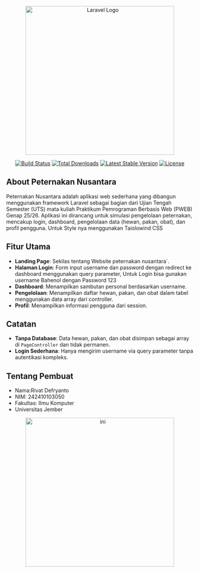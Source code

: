 <p align="center"><a href="https://laravel.com" target="_blank"><img src="https://raw.githubusercontent.com/laravel/art/master/logo-lockup/5%20SVG/2%20CMYK/1%20Full%20Color/laravel-logolockup-cmyk-red.svg" width="400" alt="Laravel Logo"></a></p>

<p align="center">
<a href="https://github.com/laravel/framework/actions"><img src="https://github.com/laravel/framework/workflows/tests/badge.svg" alt="Build Status"></a>
<a href="https://packagist.org/packages/laravel/framework"><img src="https://img.shields.io/packagist/dt/laravel/framework" alt="Total Downloads"></a>
<a href="https://packagist.org/packages/laravel/framework"><img src="https://img.shields.io/packagist/v/laravel/framework" alt="Latest Stable Version"></a>
<a href="https://packagist.org/packages/laravel/framework"><img src="https://img.shields.io/packagist/l/laravel/framework" alt="License"></a>
</p>

## About Peternakan Nusantara

Peternakan Nusantara adalah aplikasi web sederhana yang dibangun menggunakan framework Laravel sebagai bagian dari Ujian Tengah Semester (UTS) mata kuliah Praktikum Pemrograman Berbasis Web (PWEB) Genap 25/26. Aplikasi ini dirancang untuk simulasi pengelolaan peternakan, mencakup login, dashboard, pengelolaan data (hewan, pakan, obat), dan profil pengguna. Untuk Style nya menggunakan Taiolowind CSS


## Fitur Utama

- **Landing Page**: Sekilas tentang Website peternakan nusantara`.
- **Halaman Login**: Form input username dan password dengan redirect ke dashboard menggunakan query parameter, Untuk Login bisa gunakan username Bahenol dengan Password 123
- **Dashboard**: Menampilkan sambutan personal berdasarkan username.
- **Pengelolaan**: Menampilkan daftar hewan, pakan, dan obat dalam tabel menggunakan data array dari controller.
- **Profil**: Menampilkan informasi pengguna dari session.

## Catatan 

- **Tanpa Database**: Data hewan, pakan, dan obat disimpan sebagai array di `PageController` dan tidak permanen.
- **Login Sederhana**: Hanya mengirim username via query parameter tanpa autentikasi kompleks.


## Tentang Pembuat

- Nama:Rivat Defryanto
- NIM: 242410103050
- Fakultas: Ilmu Komputer
- Universitas Jember


<p align="center"><a href="https://cdn1-production-images-kly.akamaized.net/oXoKp2KTiaqc1coHEyzPxv91fe0=/640x360/smart/filters:quality(75):strip_icc():format(jpeg)/kly-media-production/medias/1952442/original/021373900_1549967902-sapi.jpg" target="_blank"><img src="https://cdn1-production-images-kly.akamaized.net/oXoKp2KTiaqc1coHEyzPxv91fe0=/640x360/smart/filters:quality(75):strip_icc():format(jpeg)/kly-media-production/medias/1952442/original/021373900_1549967902-sapi.jpg" width="400" alt="ini"></a></p>